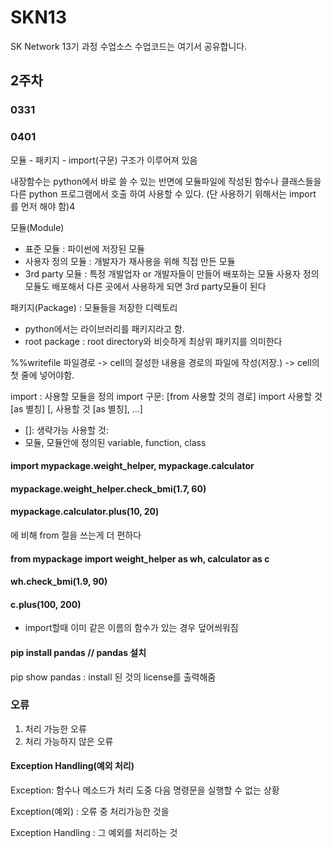 # SKN13
SK Network 13기 과정 수업소스
수업코드는 여기서 공유합니다. 









## 2주차
### 0331





### 0401

모듈 - 패키지 - import(구문)    구조가 이루어져 있음

내장함수는 python에서 바로 쓸 수 있는 반면에 
모듈파일에 작성된 함수나 클래스들을 다른 python 프로그램에서 호출 하여 사용할 수 있다. (단 사용하기 위해서는 import 를 먼저 해야 함)4

모듈(Module)
- 표준 모듈 : 파이썬에 저장된 모듈
- 사용자 정의 모듈 : 개발자가 재사용을 위해 직접 만든 모듈
- 3rd party 모듈 : 특정 개발업자 or 개발자들이 만들어 배포하는 모듈
                   사용자 정의 모듈도 배포해서 다른 곳에서 사용하게 되면 3rd party모듈이 된다

패키지(Package) : 모듈들을 저장한 디렉토리
- python에서는 라이브러리를 패키지라고 함.
- root package : root directory와 비슷하게 최상위 패키지를 의미한다

%%writefile 파일경로 -> cell의 잘성한 내용을 경로의 파일에 작성(저장.) -> cell의 첫 줄에 넣어야함.

import : 사용할 모듈을 정의
import 구문: [from 사용할 것의 경로] import 사용할 것 [as 별칭] [, 사용할 것 [as 별칭], ...]
- []: 생략가능
사용할 것:
- 모듈, 모듈안에 정의된 variable, function, class



#### import mypackage.weight_helper, mypackage.calculator
#### mypackage.weight_helper.check_bmi(1.7, 60)
#### mypackage.calculator.plus(10, 20)

에 비해 from 절을 쓰는게 더 편하다

#### from mypackage import weight_helper as wh, calculator as c
#### wh.check_bmi(1.9, 90)
#### c.plus(100, 200)




- import할때 이미 같은 이름의 함수가 있는 경우 덮어씌워짐



#### pip install pandas  // pandas 설치
  

pip show pandas : install 된 것의 license를 출력해줌



### 오류
1. 처리 가능한 오류
2. 처리 가능하지 않은 오류

#### Exception Handling(예외 처리)

  Exception: 함수나 메소드가 처리 도중 다음 명령문을 실행할 수 없는 상황

  Exception(예외) : 오류 중 처리가능한 것을
  
  Exception Handling : 그 예외를 처리하는 것






